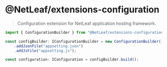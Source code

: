 # @NetLeaf/extensions-configuration

> Configuration extension for NetLeaf application hosting framework.

```typescript
import { ConfigurationBuilder } from "@NetLeaf/extensions-configuration"

const configBuilder: IConfigurationBuilder = new ConfigurationBuilder()
	.addJsonFile("appsetting.json")
	.addJsFile("appsetting.js");

const configuration: IConfiguration = configBuilder.build();
```